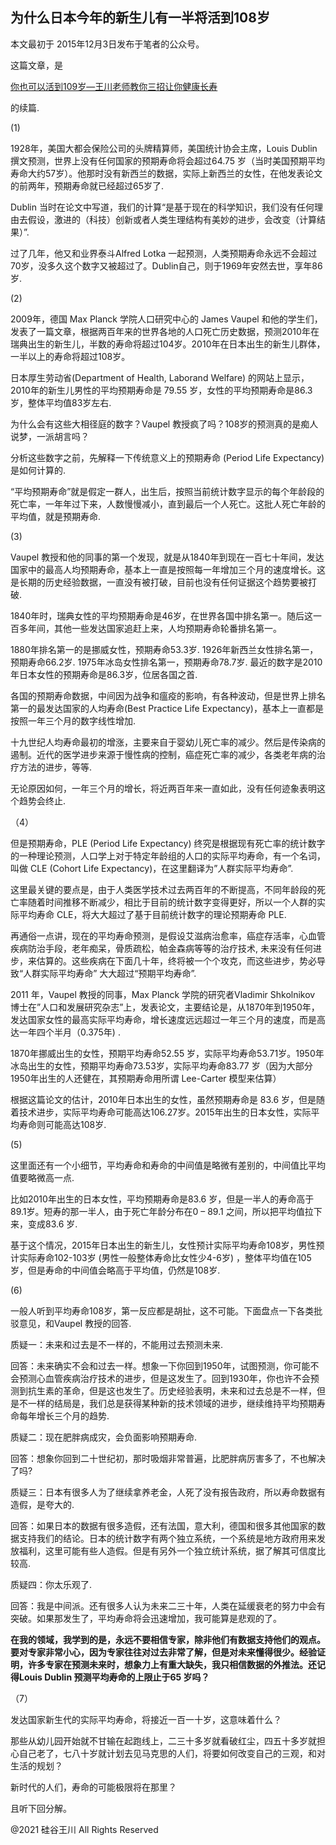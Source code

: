 ## 为什么日本今年的新生儿有一半将活到108岁

本文最初于 2015年12月3日发布于笔者的公众号。

这篇文章，是

<a href="https://chuan.us/archives/674">你也可以活到109岁—王川老师教你三招让你健康长寿</a>

的续篇.

(1)

1928年，美国大都会保险公司的头牌精算师，美国统计协会主席，Louis Dublin 撰文预测，世界上没有任何国家的预期寿命将会超过64.75
岁（当时美国预期平均寿命大约57岁）。他那时没有新西兰的数据，实际上新西兰的女性，在他发表论文的前两年，预期寿命就已经超过65岁了.

Dublin 当时在论文中写道，我们的计算“是基于现在的科学知识，我们没有任何理由去假设，激进的（科技）创新或者人类生理结构有美妙的进步，会改变（计算结果）&#8221;.

过了几年，他又和业界泰斗Alfred Lotka 一起预测，人类预期寿命永远不会超过70岁，没多久这个数字又被超过了。Dublin自己，则于1969年安然去世，享年86岁.

(2)

2009年，德国 Max Planck 学院人口研究中心的 James Vaupel
和他的学生们，发表了一篇文章，根据两百年来的世界各地的人口死亡历史数据，预测2010年在瑞典出生的新生儿，半数的寿命将超过104岁。2010年在日本出生的新生儿群体，一半以上的寿命将超过108岁。

日本厚生劳动省(Department of Health, Laborand Welfare) 的网站上显示，2010年的新生儿男性的平均预期寿命是 79.55
岁，女性的平均预期寿命是86.3岁，整体平均值83岁左右.

为什么会有这些大相径庭的数字？Vaupel 教授疯了吗？108岁的预测真的是痴人说梦，一派胡言吗？

分析这些数字之前，先解释一下传统意义上的预期寿命 (Period Life Expectancy) 是如何计算的.

“平均预期寿命”就是假定一群人，出生后，按照当前统计数字显示的每个年龄段的死亡率，一年年过下来，人数慢慢减小，直到最后一个人死亡。这批人死亡年龄的平均值，就是预期寿命.

(3)

Vaupel 教授和他的同事的第一个发现，就是从1840年到现在一百七十年间，发达国家中的最高人均预期寿命，基本上一直是按照每一年增加三个月的速度增长。这是长期的历史经验数据，一直没有被打破，目前也没有任何证据这个趋势要被打破.

1840年时，瑞典女性的平均预期寿命是46岁，在世界各国中排名第一。随后这一百多年间，其他一些发达国家追赶上来，人均预期寿命轮番排名第一。

1880年排名第一的是挪威女性，预期寿命53.3岁. 1926年新西兰女性排名第一，预期寿命66.2岁. 1975年冰岛女性排名第一，预期寿命78.7岁.
最近的数字是2010年日本女性的预期寿命是86.3岁，位居各国之首.

各国的预期寿命数据，中间因为战争和瘟疫的影响，有各种波动，但是世界上排名第一的最发达国家的人均寿命(Best Practice Life
Expectancy)，基本上一直都是按照一年三个月的数字线性增加.

十九世纪人均寿命最初的增涨，主要来自于婴幼儿死亡率的减少。然后是传染病的遏制。近代的医学进步来源于慢性病的控制，癌症死亡率的减少，各类老年病的治疗方法的进步，等等.

无论原因如何，一年三个月的增长，将近两百年来一直如此，没有任何迹象表明这个趋势会终止.

（4）

但是预期寿命，PLE (Period Life Expectancy) 终究是根据现有死亡率的统计数字的一种理论预测，人口学上对于特定年龄组的人口的实际平均寿命，有一个名词，叫做
CLE (Cohort Life Expectancy)，在这里翻译为”人群实际平均寿命”.

这里最关键的要点是，由于人类医学技术过去两百年的不断提高，不同年龄段的死亡率随着时间推移不断减少，相比于目前的统计数字变得更好，所以一个人群的实际平均寿命
CLE，将大大超过了基于目前统计数字的理论预期寿命 PLE.

再通俗一点讲，现在的平均寿命预测，是假设艾滋病治愈率，癌症存活率，心血管疾病防治手段，老年痴呆，骨质疏松，帕金森病等等的治疗技术,
未来没有任何进步，来估算的。这些疾病在下面几十年，终将被一个个攻克，而这些进步，势必导致“人群实际平均寿命” 大大超过“预期平均寿命”.

2011 年，Vaupel 教授的同事，Max Planck 学院的研究者Vladimir Shkolnikov
博士在”人口和发展研究杂志”上，发表论文，主要结论是，从1870年到1950年，发达国家女性的最高实际平均寿命，增长速度远远超过一年三个月的速度，而是高达一年四个半月（0.375年)
.

1870年挪威出生的女性，预期平均寿命52.55 岁，实际平均寿命53.71岁。1950年冰岛出生的女性，预期平均寿命73.53岁，实际平均寿命83.77
岁（因为大部分1950年出生的人还健在，其预期寿命用所谓 Lee-Carter 模型来估算）

根据这篇论文的估计，2010年日本出生的女性，虽然预期寿命是 83.6 岁，但是随着技术进步，实际平均寿命可能高达106.27岁。2015年出生的日本女性，实际平均寿命则可能高达108岁.

(5)

这里面还有一个小细节，平均寿命和寿命的中间值是略微有差别的，中间值比平均值要略微高一点.

比如2010年出生的日本女性，平均预期寿命是83.6 岁，但是一半人的寿命高于89.1岁。短寿的那一半人，由于死亡年龄分布在0 – 89.1
之间，所以把平均值拉下来，变成83.6 岁.

基于这个情况，2015年日本出生的新生儿，女性预计实际平均寿命108岁，男性预计实际寿命102-103岁 (男性一般整体寿命比女性少4-6岁)
，整体平均值在105岁，但是寿命的中间值会略高于平均值，仍然是108岁.

(6)

一般人听到平均寿命108岁，第一反应都是胡扯，这不可能。下面盘点一下各类批驳意见，和Vaupel 教授的回答.

质疑一：未来和过去是不一样的，不能用过去预测未来.

回答：未来确实不会和过去一样。想象一下你回到1950年，试图预测，你可能不会预测心血管疾病治疗技术的进步，但是这发生了。回到1930年，你也许不会预测到抗生素的革命，但是这也发生了。历史经验表明，未来和过去总是不一样，但是不一样的结局是，我们总是获得某种新的技术领域的进步，继续维持平均预期寿命每年增长三个月的趋势.

质疑二：现在肥胖病成灾，会负面影响预期寿命.

回答：想象你回到二十世纪初，那时吸烟非常普遍，比肥胖病厉害多了，不也解决了吗?

质疑三：日本有很多人为了继续拿养老金，人死了没有报告政府，所以寿命数据有造假，是夸大的.

回答：如果日本的数据有很多造假，还有法国，意大利，德国和很多其他国家的数据支持我们的结论。日本的统计数字有两个独立系统，一个系统是地方政府用来发放福利，这里可能有些人造假。但是有另外一个独立统计系统，据了解其可信度比较高.

质疑四：你太乐观了.

回答：我是中间派。还有很多人认为未来二三十年，人类在延缓衰老的努力中会有突破。如果那发生了，平均寿命将会迅速增加，我可能算是悲观的了。

<strong>
在我的领域，我学到的是，永远不要相信专家，除非他们有数据支持他们的观点。要对专家非常小心，因为专家往往对过去非常了解，但是对未来懂得很少。经验证明，许多专家在预测未来时，想象力上有重大缺失，我只相信数据的外推法。还记得Louis
Dublin 预测平均寿命的上限止于65 岁吗？</strong>

（7）

发达国家新生代的实际平均寿命，将接近一百一十岁，这意味着什么？

那些从幼儿园开始就不甘输在起跑线上，二三十多岁就看破红尘，四五十多岁就担心自己老了，七八十岁就计划去见马克思的人们，将要如何改变自己的三观，和对生活的规划？

新时代的人们，寿命的可能极限将在那里？

且听下回分解。

@2021 硅谷王川 All Rights Reserved


